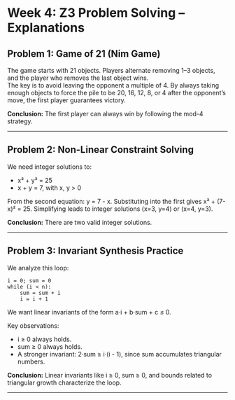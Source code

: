 # Week 4: Z3 Problem Solving – Explanations

## Problem 1: Game of 21 (Nim Game)

The game starts with 21 objects. Players alternate removing 1–3 objects, and the player who removes the last object wins.  
The key is to avoid leaving the opponent a multiple of 4. By always taking enough objects to force the pile to be 20, 16, 12, 8, or 4 after the opponent’s move, the first player guarantees victory.  

**Conclusion:** The first player can always win by following the mod-4 strategy.

---

## Problem 2: Non-Linear Constraint Solving

We need integer solutions to:

- x² + y² = 25  
- x + y = 7, with x, y > 0

From the second equation: y = 7 - x. Substituting into the first gives x² + (7-x)² = 25. Simplifying leads to integer solutions (x=3, y=4) or (x=4, y=3).  

**Conclusion:** There are two valid integer solutions.

---

## Problem 3: Invariant Synthesis Practice

We analyze this loop:

```
i = 0; sum = 0
while (i < n):
    sum = sum + i
    i = i + 1
```

We want linear invariants of the form a·i + b·sum + c ≤ 0.  

Key observations:  
- i ≥ 0 always holds.  
- sum ≥ 0 always holds.  
- A stronger invariant: 2·sum ≥ i·(i - 1), since sum accumulates triangular numbers.  

**Conclusion:** Linear invariants like i ≥ 0, sum ≥ 0, and bounds related to triangular growth characterize the loop.

---
